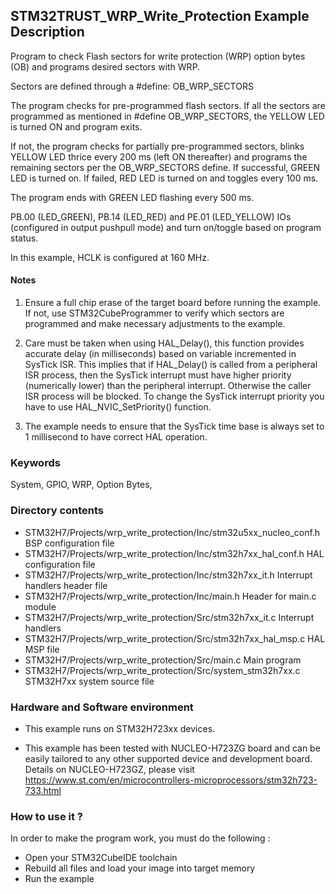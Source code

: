 ## <b>STM32TRUST_WRP_Write_Protection Example Description</b>

Program to check Flash sectors for write protection (WRP) option bytes (OB) and programs desired sectors with WRP.

Sectors are defined through a #define: OB_WRP_SECTORS

The program checks for pre-programmed flash sectors. If all the sectors are programmed as mentioned in #define OB_WRP_SECTORS, the YELLOW LED is turned ON and program exits.

If not, the program checks for partially pre-programmed sectors, blinks YELLOW LED thrice every 200 ms (left ON thereafter) and programs the remaining sectors per the OB_WRP_SECTORS define. 
    If successful, GREEN LED is turned on. 
    If failed, RED LED is turned on and toggles every 100 ms.

The program ends with GREEN LED flashing every 500 ms.

PB.00 (LED_GREEN), PB.14 (LED_RED) and PE.01 (LED_YELLOW) IOs (configured in output pushpull mode) and turn on/toggle based on program status.

In this example, HCLK is configured at 160 MHz.

#### <b>Notes</b>

 1. Ensure a full chip erase of the target board before running the example. If not, use STM32CubeProgrammer to verify which sectors are programmed and make necessary adjustments to the example. 
 
 2. Care must be taken when using HAL_Delay(), this function provides accurate delay (in milliseconds)
    based on variable incremented in SysTick ISR. This implies that if HAL_Delay() is called from
    a peripheral ISR process, then the SysTick interrupt must have higher priority (numerically lower)
    than the peripheral interrupt. Otherwise the caller ISR process will be blocked.
    To change the SysTick interrupt priority you have to use HAL_NVIC_SetPriority() function.

 3. The example needs to ensure that the SysTick time base is always set to 1 millisecond
    to have correct HAL operation.

### <b>Keywords</b>

System, GPIO, WRP, Option Bytes,

### <b>Directory contents</b>

  - STM32H7/Projects/wrp_write_protection/Inc/stm32u5xx_nucleo_conf.h BSP configuration file
  - STM32H7/Projects/wrp_write_protection/Inc/stm32h7xx_hal_conf.h    HAL configuration file
  - STM32H7/Projects/wrp_write_protection/Inc/stm32h7xx_it.h          Interrupt handlers header file
  - STM32H7/Projects/wrp_write_protection/Inc/main.h                  Header for main.c module
  - STM32H7/Projects/wrp_write_protection/Src/stm32h7xx_it.c          Interrupt handlers
  - STM32H7/Projects/wrp_write_protection/Src/stm32h7xx_hal_msp.c     HAL MSP file
  - STM32H7/Projects/wrp_write_protection/Src/main.c                  Main program
  - STM32H7/Projects/wrp_write_protection/Src/system_stm32h7xx.c      STM32H7xx system source file

### <b>Hardware and Software environment</b>

  - This example runs on STM32H723xx devices.

  - This example has been tested with NUCLEO-H723ZG board and can be
    easily tailored to any other supported device and development board. Details on NUCLEO-H723GZ, please visit https://www.st.com/en/microcontrollers-microprocessors/stm32h723-733.html
    

### <b>How to use it ?</b>

In order to make the program work, you must do the following :

 - Open your STM32CubeIDE toolchain
 - Rebuild all files and load your image into target memory
 - Run the example
